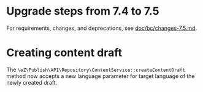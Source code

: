 # Upgrade steps from 7.4 to 7.5

For requirements, changes, and deprecations, see [doc/bc/changes-7.5.md](/doc/bc/changes-7.5.md).

# Creating content draft

The `\eZ\Publish\API\Repository\ContentService::createContentDraft` method now accepts a new language
parameter for target language of the newly created draft.
